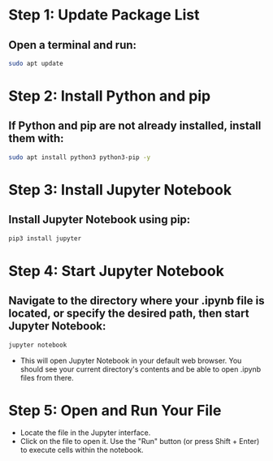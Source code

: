 # Step 1: Update Package List
## Open a terminal and run:

```bash
sudo apt update
```

# Step 2: Install Python and pip
## If Python and pip are not already installed, install them with:

```bash
sudo apt install python3 python3-pip -y
```

# Step 3: Install Jupyter Notebook
## Install Jupyter Notebook using pip:

```bash
pip3 install jupyter
```

# Step 4: Start Jupyter Notebook
## Navigate to the directory where your .ipynb file is located, or specify the desired path, then start Jupyter Notebook:

```bash
jupyter notebook
```
- This will open Jupyter Notebook in your default web browser. You should see your current directory's contents and be able to open .ipynb files from there.

# Step 5: Open and Run Your File
- Locate the file in the Jupyter interface.
- Click on the file to open it.
Use the "Run" button (or press Shift + Enter) to execute cells within the notebook.